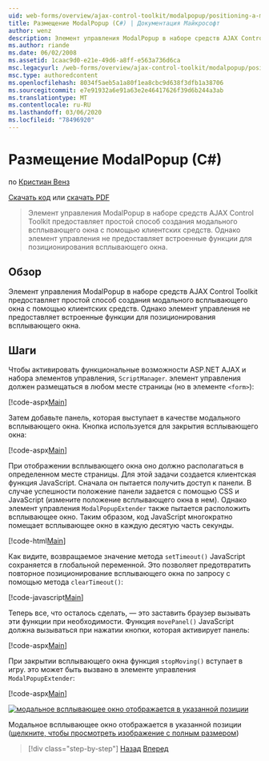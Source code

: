 ```yaml
---
uid: web-forms/overview/ajax-control-toolkit/modalpopup/positioning-a-modalpopup-cs
title: Размещение ModalPopup (C#) | Документация Майкрософт
author: wenz
description: Элемент управления ModalPopup в наборе средств AJAX Control Toolkit предоставляет простой способ создания модального всплывающего окна с помощью клиентских средств. Однако элемент управления не предлагает...
ms.author: riande
ms.date: 06/02/2008
ms.assetid: 1caac9d0-e21e-49d6-a8ff-e563a736d6ca
msc.legacyurl: /web-forms/overview/ajax-control-toolkit/modalpopup/positioning-a-modalpopup-cs
msc.type: authoredcontent
ms.openlocfilehash: 8034f5aeb5a1a80f1ea8cbc9d638f3dfb1a38706
ms.sourcegitcommit: e7e91932a6e91a63e2e46417626f39d6b244a3ab
ms.translationtype: MT
ms.contentlocale: ru-RU
ms.lasthandoff: 03/06/2020
ms.locfileid: "78496920"
---
```

# <a name="positioning-a-modalpopup-c"></a>Размещение ModalPopup (C#)

по [Кристиан Венз](https://github.com/wenz)

[Скачать код](https://download.microsoft.com/download/2/4/0/24052038-f942-4336-905b-b60ae56f0dd5/ModalPopup4.cs.zip) или [скачать PDF](https://download.microsoft.com/download/b/6/a/b6ae89ee-df69-4c87-9bfb-ad1eb2b23373/modalpopup4CS.pdf)

> Элемент управления ModalPopup в наборе средств AJAX Control Toolkit предоставляет простой способ создания модального всплывающего окна с помощью клиентских средств. Однако элемент управления не предоставляет встроенные функции для позиционирования всплывающего окна.

## <a name="overview"></a>Обзор

Элемент управления ModalPopup в наборе средств AJAX Control Toolkit предоставляет простой способ создания модального всплывающего окна с помощью клиентских средств. Однако элемент управления не предоставляет встроенные функции для позиционирования всплывающего окна.

## <a name="steps"></a>Шаги

Чтобы активировать функциональные возможности ASP.NET AJAX и набора элементов управления, `ScriptManager`. элемент управления должен размещаться в любом месте страницы (но в элементе `<form>`):

[!code-aspx[Main](positioning-a-modalpopup-cs/samples/sample1.aspx)]

Затем добавьте панель, которая выступает в качестве модального всплывающего окна. Кнопка используется для закрытия всплывающего окна:

[!code-aspx[Main](positioning-a-modalpopup-cs/samples/sample2.aspx)]

При отображении всплывающего окна оно должно располагаться в определенном месте страницы. Для этой задачи создается клиентская функция JavaScript. Сначала он пытается получить доступ к панели. В случае успешности положение панели задается с помощью CSS и JavaScript (измените положение всплывающего окна в нем). Однако элемент управления `ModalPopupExtender` также пытается расположить всплывающее окно. Таким образом, код JavaScript многократно помещает всплывающее окно в каждую десятую часть секунды.

[!code-html[Main](positioning-a-modalpopup-cs/samples/sample3.html)]

Как видите, возвращаемое значение метода `setTimeout()` JavaScript сохраняется в глобальной переменной. Это позволяет предотвратить повторное позиционирование всплывающего окна по запросу с помощью метода `clearTimeout()`:

[!code-javascript[Main](positioning-a-modalpopup-cs/samples/sample4.js)]

Теперь все, что осталось сделать, — это заставить браузер вызывать эти функции при необходимости. Функция `movePanel()` JavaScript должна вызываться при нажатии кнопки, которая активирует панель:

[!code-aspx[Main](positioning-a-modalpopup-cs/samples/sample5.aspx)]

При закрытии всплывающего окна функция `stopMoving()` вступает в игру. это может быть вызвано в элементе управления `ModalPopupExtender`:

[!code-aspx[Main](positioning-a-modalpopup-cs/samples/sample6.aspx)]

[![модальное всплывающее окно отображается в указанной позиции](positioning-a-modalpopup-cs/_static/image2.png)](positioning-a-modalpopup-cs/_static/image1.png)

Модальное всплывающее окно отображается в указанной позиции ([щелкните, чтобы просмотреть изображение с полным размером](positioning-a-modalpopup-cs/_static/image3.png))

> [!div class="step-by-step"]
> [Назад](handling-postbacks-from-a-modalpopup-cs.md)
> [Вперед](launching-a-modal-popup-window-from-server-code-vb.md)
